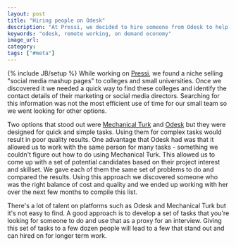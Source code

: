 ```yaml
---
layout: post
title: "Hiring people on Odesk"
description: "At Pressi, we decided to hire someone from Odesk to help us come up with a list of prospects. We ended up finding someone on Odesk using a 'screening' approach."
keywords: "odesk, remote working, on demand economy"
image_url:
category:
tags: ["#meta"]
---
```

{% include JB/setup %}
While working on <a href="http://getpressi.com/" target="_blank">Pressi</a>, we found a niche selling "social media mashup pages" to colleges and small universities. Once we discovered it we needed a quick way to find these colleges and identify the contact details of their marketing or social media directors. Searching for this information was not the most efficient use of time for our small team so we went looking for other options.

Two options that stood out were <a href="https://www.mturk.com" target="_blank">Mechanical Turk</a> and <a href="https://www.odesk.com/" target="_blank">Odesk</a> but they were designed for quick and simple tasks. Using them for complex tasks would result in poor quality results. One advantage that Odesk had was that it allowed us to work with the same person for many tasks - something we couldn't figure out how to do using Mechanical Turk. This allowed us to come up with a set of potential candidates based on their project interest and skillset. We gave each of them the same set of problems to do and compared the results. Using this approach we discovered someone who was the right balance of cost and quality and we ended up working with her over the next few months to compile this list.

There's a lot of talent on platforms such as Odesk and Mechanical Turk but it's not easy to find. A good approach is to develop a set of tasks that you're looking for someone to do and use that as a proxy for an interview. Giving this set of tasks to a few dozen people will lead to a few that stand out and can hired on for longer term work.